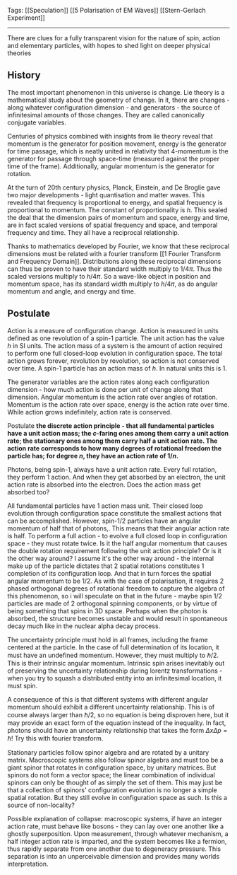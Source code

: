 Tags: [[Speculation]] [[5 Polarisation of EM Waves]] [[Stern-Gerlach Experiment]]
___
There are clues for a fully transparent vision for the nature of spin, action and elementary particles, with hopes to shed light on deeper physical theories
## History
The most important phenomenon in this universe is change. Lie theory is a mathematical study about the geometry of change. In it, there are changes - along whatever configuration dimension - and generators - the source of infinitesimal amounts of those changes. They are called canonically conjugate variables. 

Centuries of physics combined with insights from lie theory reveal that momentum is the generator for position movement, energy is the generator for time passage, which is neatly united in relativity that 4-momentum is the generator for passage through space-time (measured against the proper time of the frame). Additionally, angular momentum is the generator for rotation. 

At the turn of 20th century physics, Planck, Einstein, and De Broglie gave two major developments - light quantisation and matter waves. This revealed that frequency is proportional to energy, and spatial frequency is proportional to momentum. The constant of proportionality is $h$. This sealed the deal that the dimension pairs of momentum and space, energy and time, are in fact scaled versions of spatial frequency and space, and temporal frequency and time. They all have a reciprocal relationship.

Thanks to mathematics developed by Fourier, we know that these reciprocal dimensions must be related with a fourier transform [[1 Fourier Transform and Frequency Domain]]. Distributions along these reciprocal dimensions can thus be proven to have their standard width multiply to $1/4\pi$. Thus the scaled versions multiply to $h/4\pi$. So a wave-like object in position and momentum space, has its standard width multiply to $h/4\pi$, as do angular momentum and angle, and energy and time. 
## Postulate
Action is a measure of configuration change. Action is measured in units defined as one revolution of a spin-1 particle. The unit action has the value $h$ in SI units. The action mass of a system is the amount of action required to perform one full closed-loop evolution in configuration space. The total action grows forever, revolution by revolution, so action is not conserved over time. A spin-1 particle has an action mass of $h$. In natural units this is 1. 

The generator variables are the action rates along each configuration dimension - how much action is done per unit of change along that dimension. Angular momentum is the action rate over angles of rotation. Momentum is the action rate over space, energy is the action rate over time. While action grows indefinitely, action rate is conserved. 

Postulate **the discrete action principle - that all fundamental particles have a unit action mass; the $c$-faring ones among them carry a unit action rate; the stationary ones among them carry half a unit action rate. The action rate corresponds to how many degrees of rotational freedom the particle has; for degree $n$, they have an action rate of $1/n$.**

Photons, being spin-1, always have a unit action rate. Every full rotation, they perform 1 action. And when they get absorbed by an electron, the unit action rate is absorbed into the electron. Does the action mass get absorbed too?

All fundamental particles have 1 action mass unit. Their closed loop evolution through configuration space constitute the smallest actions that can be accomplished. However, spin-1/2 particles have an angular momentum of half that of photons,. This means that their angular action rate is half. To perform a full action - to evolve a full closed loop in configuration space - they must rotate twice. Is it the half angular momentum that causes the double rotation requirement following the unit action principle? Or is it the other way around? I assume it's the other way around - the internal make up of the particle dictates that 2 spatial rotations constitutes 1 completion of its configuration loop. And that in turn forces the spatial angular momentum to be 1/2. As with the case of polarisation, it requires 2 phased orthogonal degrees of rotational freedom to capture the algebra of this phenomenon, so i will speculate on that in the future - maybe spin 1/2 particles are made of 2 orthogonal spinning components, or by virtue of being something that spins in 3D space. Perhaps when the photon is absorbed, the structure becomes unstable and would result in spontaneous decay much like in the nuclear alpha decay process. 

The uncertainty principle must hold in all frames, including the frame centered at the particle. In the case of full determination of its location, it must have an undefined momentum. However, they must multiply to $\hbar/2$. This is their intrinsic angular momentum. Intrinsic spin arises inevitably out of preserving the uncertainty relationship during lorentz transformations - when you try to squash a distributed entity into an infinitesimal location, it must spin. 

A consequence of this is that different systems with different angular momentum should exhibit a different uncertainty relationship. This is of course always larger than $\hbar/2$, so no equation is being disproven here, but it may provide an exact form of the equation instead of the inequality. In fact, photons should have an uncertainty relationship that takes the form $\Delta x\Delta p=\hbar$! Try this with fourier transform. 

Stationary particles follow spinor algebra and are rotated by a unitary matrix. Macroscopic systems also follow spinor algebra and must too be a giant spinor that rotates in configuration space, by unitary matrices. But spinors do not form a vector space; the linear combination of individual spinors can only be thought of as simply the set of them. This may just be that a collection of spinors' configuration evolution is no longer a simple spatial rotation. But they still evolve in configuration space as such. Is this a source of non-locality? 

Possible explanation of collapse: macroscopic systems, if have an integer action rate, must behave like bosons - they can lay over one another like a ghostly superposition. Upon measurement, through whatever mechanism, a half integer action rate is imparted, and the system becomes like a fermion, thus rapidly separate from one another due to degeneracy pressure. This separation is into an unperceivable dimension and provides many worlds interpretation.